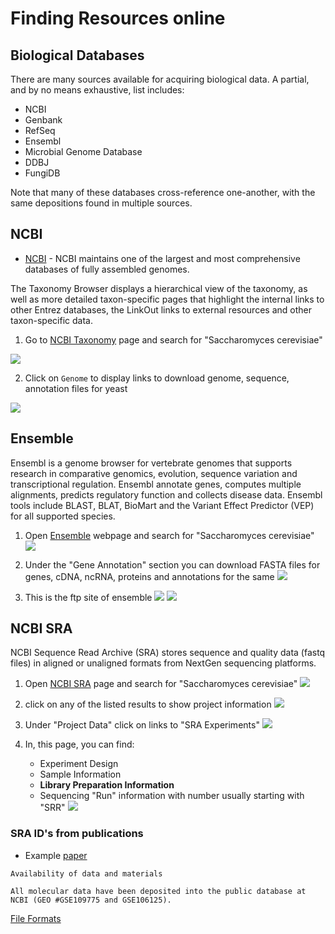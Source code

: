 # Finding Resources online

## Biological Databases

There are many sources available for acquiring biological data. A partial, and by no means exhaustive, list includes:

+ NCBI
+ Genbank
+ RefSeq
+ Ensembl
+ Microbial Genome Database
+ DDBJ
+ FungiDB

Note that many of these databases cross-reference one-another, with the same depositions found in multiple sources.

## NCBI

+ [NCBI](https://www.ncbi.nlm.nih.gov/search/) - NCBI maintains one of the largest and most comprehensive databases of fully assembled genomes. 

The Taxonomy Browser displays a hierarchical view of the taxonomy, as well as more detailed taxon-specific pages that highlight the internal links to other Entrez databases, the LinkOut links to external resources and other taxon-specific data.

1. Go to [NCBI Taxonomy](https://www.ncbi.nlm.nih.gov/taxonomy) page and search for "Saccharomyces cerevisiae"

![](/static/taxonomy1.png)

2. Click on `Genome` to display links to download genome, sequence, annotation files for yeast 

![](/static/taxonomy2.png)


## Ensemble

Ensembl is a genome browser for vertebrate genomes that supports research in comparative genomics, evolution, sequence variation and transcriptional regulation. Ensembl annotate genes, computes multiple alignments, predicts regulatory function and collects disease data. Ensembl tools include BLAST, BLAT, BioMart and the Variant Effect Predictor (VEP) for all supported species.


1. Open [Ensemble](https://www.ensembl.org/index.html?redirect=no) webpage and search for "Saccharomyces cerevisiae"
![](/static/ensemble1.png)

2. Under the "Gene Annotation" section you can download FASTA files for genes, cDNA, ncRNA, proteins and annotations for the same
![](/static/ensemble2.png)

3. This is the ftp site of ensemble 
![](/static/ensemble3.png)
![](/static/ensemble4.png)

## NCBI SRA

NCBI Sequence Read Archive (SRA) stores sequence and quality data (fastq files) in aligned or unaligned formats from NextGen sequencing platforms.

1. Open [NCBI SRA](https://www.ncbi.nlm.nih.gov/sra) page and search for "Saccharomyces cerevisiae"
![](/static/sra1.png)

2. click on any of the listed results to show project information
![](/static/sra2.png)

3. Under "Project Data" click on links to "SRA Experiments"
![](/static/sra3.png)

4. In, this page, you can find:
    + Experiment Design
    + Sample Information
    + **Library Preparation Information**
    + Sequencing "Run" information with number usually starting with "SRR"
![](/static/sra4.png)


### SRA ID's from publications

- Example [paper](https://epigeneticsandchromatin.biomedcentral.com/articles/10.1186/s13072-018-0178-0#Sec9)

```
Availability of data and materials

All molecular data have been deposited into the public database at NCBI (GEO #GSE109775 and GSE106125).
```



[File Formats](https://isugenomics.github.io/bioinformatics-workbook/introduction/fileFormats.html)
